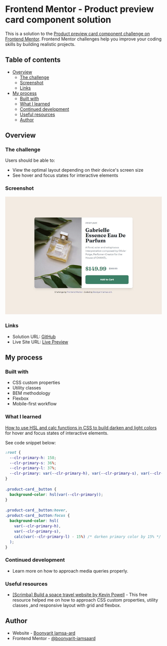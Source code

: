 # Frontend Mentor - Product preview card component solution

This is a solution to the [Product preview card component challenge on Frontend Mentor](https://www.frontendmentor.io/challenges/product-preview-card-component-GO7UmttRfa). Frontend Mentor challenges help you improve your coding skills by building realistic projects.

## Table of contents

- [Overview](#overview)
  - [The challenge](#the-challenge)
  - [Screenshot](#screenshot)
  - [Links](#links)
- [My process](#my-process)
  - [Built with](#built-with)
  - [What I learned](#what-i-learned)
  - [Continued development](#continued-development)
  - [Useful resources](#useful-resources)
  - [Author](#author)

## Overview

### The challenge

Users should be able to:

- View the optimal layout depending on their device's screen size
- See hover and focus states for interactive elements

### Screenshot

![](./static/design/screenshot.webp)

### Links

- Solution URL: [GitHub](https://github.com/boonyarit-iamsaard/fm-product-preview-card-component)
- Live Site URL: [Live Preview](https://boonyarit-iamsaard.github.io/fm-product-preview-card-component/)

## My process

### Built with

- CSS custom properties
- Utility classes
- BEM methodology
- Flexbox
- Mobile-first workflow

### What I learned

[How to use HSL and calc functions in CSS to build darken and light colors](https://dev.to/danywalls/how-to-use-hsl-and-calc-functions-in-css-for-creating-darken-and-light-colors-3kbn) for hover and focus states of interactive elements.

See code snippet below:

```css
:root {
  --clr-primary-h: 158;
  --clr-primary-s: 36%;
  --clr-primary-l: 37%;
  --clr-primary: var(--clr-primary-h), var(--clr-primary-s), var(--clr-primary-l);
}

.product-card__button {
  background-color: hsl(var(--clr-primary));
}

.product-card__button:hover,
.product-card__button:focus {
  background-color: hsl(
    var(--clr-primary-h),
    var(--clr-primary-s),
    calc(var(--clr-primary-l) - 15%) /* darken primary color by 15% */
  );
}
```

### Continued development

- Learn more on how to approach media queries properly.

### Useful resources

- [[Scrimba] Build a space travel website by Kevin Powell](https://scrimba.com/learn/spacetravel) - This free resource helped me on how to approach CSS custom properties, utility classes ,and responsive layout with grid and flexbox.

## Author

- Website - [Boonyarit Iamsa-ard](https://github.com/boonyarit-iamsaard)
- Frontend Mentor - [@boonyarit-iamsaard](https://www.frontendmentor.io/profile/boonyarit-iamsaard)
